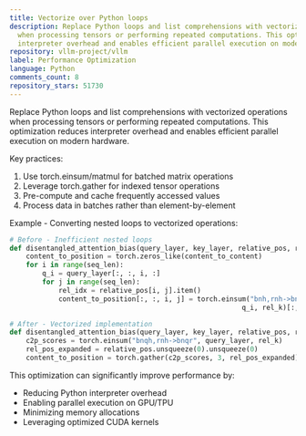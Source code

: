 ```yaml
---
title: Vectorize over Python loops
description: Replace Python loops and list comprehensions with vectorized operations
  when processing tensors or performing repeated computations. This optimization reduces
  interpreter overhead and enables efficient parallel execution on modern hardware.
repository: vllm-project/vllm
label: Performance Optimization
language: Python
comments_count: 8
repository_stars: 51730
---
```


Replace Python loops and list comprehensions with vectorized operations when processing tensors or performing repeated computations. This optimization reduces interpreter overhead and enables efficient parallel execution on modern hardware.

Key practices:
1. Use torch.einsum/matmul for batched matrix operations
2. Leverage torch.gather for indexed tensor operations  
3. Pre-compute and cache frequently accessed values
4. Process data in batches rather than element-by-element

Example - Converting nested loops to vectorized operations:

```python
# Before - Inefficient nested loops
def disentangled_attention_bias(query_layer, key_layer, relative_pos, rel_embeddings):
    content_to_position = torch.zeros_like(content_to_content)
    for i in range(seq_len):
        q_i = query_layer[:, :, i, :]
        for j in range(seq_len):
            rel_idx = relative_pos[i, j].item()
            content_to_position[:, :, i, j] = torch.einsum("bnh,rnh->bnr", 
                                                         q_i, rel_k)[:, :, rel_idx]

# After - Vectorized implementation 
def disentangled_attention_bias(query_layer, key_layer, relative_pos, rel_embeddings):
    c2p_scores = torch.einsum("bnqh,rnh->bnqr", query_layer, rel_k)
    rel_pos_expanded = relative_pos.unsqueeze(0).unsqueeze(0)
    content_to_position = torch.gather(c2p_scores, 3, rel_pos_expanded)
```

This optimization can significantly improve performance by:
- Reducing Python interpreter overhead
- Enabling parallel execution on GPU/TPU
- Minimizing memory allocations
- Leveraging optimized CUDA kernels